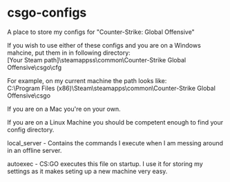 # csgo-configs
A place to store my configs for "Counter-Strike: Global Offensive"

If you wish to use either of these configs and you are on a Windows mahcine, put them in in following directory: <br />\[Your Steam path]\\steamappss\\common\\Counter-Strike Global Offensive\\csgo\\cfg

For example, on my current machine the path looks like: <br />C:\\Program Files (x86)\\Steam\\steamapps\\common\\Counter-Strike Global Offensive\\csgo

If you are on a Mac you're on your own.

If you are on a Linux Machine you should be competent enough to find your config directory.

local_server - Contains the commands I execute when I am messing around in an offline server.

autoexec - CS:GO executes this file on startup. I use it for storing my settings as it makes seting up a new machine very easy.
